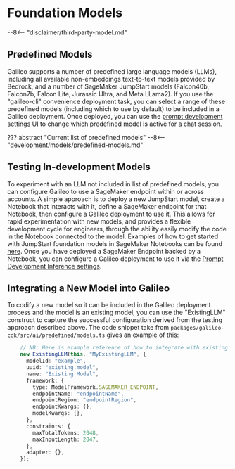 # Foundation Models

--8<-- "disclaimer/third-party-model.md"

## Predefined Models

Galileo supports a number of predefined large language models (LLMs), including all available non-embeddings text-to-text models provided by Bedrock, and a number of SageMaker JumpStart models (Falcon40b, Falcon7b, Falcon Lite, Jurassic Ultra, and Meta LLama2). If you use the "galileo-cli" convenience deployment task, you can select a range of these predefined models (including which to use by default) to be included in a Galileo deployment. Once deployed, you can use the [prompt development settings UI](../dev-settings/index.md) to change which predefined model is active for a chat session.

??? abstract "Current list of predefined models"
    --8<-- "development/models/predefined-models.md"

## Testing In-development Models

To experiment with an LLM not included in list of predefined models, you can configure Galileo to use a SageMaker endpoint within or across accounts. A simple approach is to deploy a new JumpStart model, create a Notebook that interacts with it, define a SageMaker endpoint for that Notebook, then configure a Galileo deployment to use it. This allows for rapid experimentation with new models, and provides a flexible development cycle for engineers, through the ability easily modify the code in the Notebook connected to the model. Examples of how to get started with JumpStart foundation models in SageMaker Notebooks can be found [here](https://github.com/aws/amazon-sagemaker-examples/tree/main/introduction_to_amazon_algorithms/jumpstart-foundation-models). Once you have deployed a SageMaker Endpoint backed by a Notebook, you can configure a Galileo deployment to use it via the [Prompt Development Inference settings](http://127.0.0.1:8000/aws-genai-conversational-rag-reference/development/dev-settings/inference/).

## Integrating a New Model into Galileo

To codify a new model so it can be included in the Galileo deployment process and the model is an existing model, you can use the "ExistingLLM" construct to capture the successful configuration derived from the testing approach described above. The code snippet take from ```packages/galileo-cdk/src/ai/predefined/models.ts``` gives an example of this:

```typescript
    // NB: Here is example reference of how to integrate with existing model
    new ExistingLLM(this, "MyExistingLLM", {
      modelId: "example",
      uuid: "existing.model",
      name: "Existing Model",
      framework: {
        type: ModelFramework.SAGEMAKER_ENDPOINT,
        endpointName: "endpointName",
        endpointRegion: "endpointRegion",
        endpointKwargs: {},
        modelKwargs: {},
      },
      constraints: {
        maxTotalTokens: 2048,
        maxInputLength: 2047,
      },
      adapter: {},
    });
```
